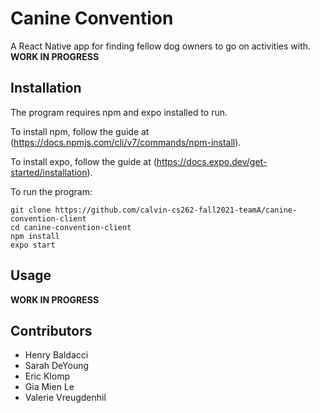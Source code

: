 # Canine Convention

A React Native app for finding fellow dog owners to go on activities with.
**WORK IN PROGRESS**

## Installation
The program requires npm and expo installed to run.

To install npm, follow the guide at (https://docs.npmjs.com/cli/v7/commands/npm-install).

To install expo, follow the guide at (https://docs.expo.dev/get-started/installation).

To run the program:
```
git clone https://github.com/calvin-cs262-fall2021-teamA/canine-convention-client
cd canine-convention-client
npm install
expo start
```

## Usage
**WORK IN PROGRESS**

## Contributors
* Henry Baldacci
* Sarah DeYoung
* Eric Klomp
* Gia Mien Le
* Valerie Vreugdenhil
